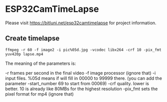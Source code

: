 # ESP32CamTimeLapse

Please visit https://bitluni.net/esp32camtimelapse for project information.

## Create timelapse

`ffmpeg -r 60 -f image2 -i pic%05d.jpg -vcodec libx264 -crf 10 -pix_fmt yuv420p lapse.mp4`

The meaning of the parameters is:

-r frames per second in the final video
-f image processor (ignore that)
-i input files. %05d means if will fill in 00000 to 99999 there. (you can add the parameter -start_number 69 to start from 00069)
-crf quality. lower is better. 10 is already like 80MBs for the highest resolution
-pix_fmt sets the pixel format for mp4 (ignore that)
